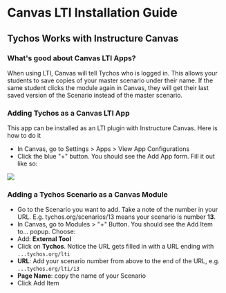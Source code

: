 # Canvas LTI Installation Guide

## Tychos Works with Instructure Canvas <a id="tychos-works-with-instructure-canvas"></a>

### What's good about Canvas LTI Apps? <a id="whats-good-about-canvas-lti-apps"></a>

When using LTI, Canvas will tell Tychos who is logged in. This allows your students to save copies of your master scenario under their name. If the same student clicks the module again in Canvas, they will get their last saved version of the Scenario instead of the master scenario.

### Adding Tychos as a Canvas LTI App <a id="adding-tychos-as-a-canvas-lti-app"></a>

This app can be installed as an LTI plugin with Instructure Canvas. Here is how to do it

* In Canvas, go to Settings &gt; Apps &gt; View App Configurations
* Click the blue "+" button. You should see the Add App form. Fill it out like so:

![](https://tychos.org/static/lti_help/Tychos-Canvas-external-apps-edit.png)

### Adding a Tychos Scenario as a Canvas Module <a id="adding-a-tychos-scenario-as-a-canvas-module"></a>

* Go to the Scenario you want to add. Take a note of the number in your URL. E.g. tychos.org/scenarios/13 means your scenario is number **13**.
* In Canvas, go to Modules &gt; "+" Button. You should see the Add Item to... popup. Choose:
* Add: **External Tool**
* Click on **Tychos**. Notice the URL gets filled in with a URL ending with `...tychos.org/lti`
* **URL**: Add your scenario number from above to the end of the URL, e.g. `...tychos.org/lti/13`
* **Page Name**: copy the name of your Scenario
* Click Add Item

